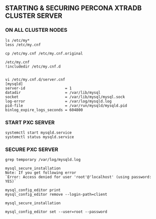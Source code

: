 ## STARTING & SECURING PERCONA XTRADB CLUSTER SERVER

### ON ALL CLUSTER NODES
```
ls /etc/my*
less /etc/my.cnf

cp /etc/my.cnf /etc/my.cnf.original

/etc/my.cnf
!includedir /etc/my.cnf.d


vi /etc/my.cnf.d/server.cnf
[mysqld]
server-id                  = 1
datadir                    = /var/lib/mysql
socket                     = /var/lib/mysql/mysql.sock
log-error                  = /var/log/mysqld.log
pid-file                   = /var/run/mysqld/mysqld.pid
binlog_expire_logs_seconds = 604800
```

### START PXC SERVER
```
systemctl start mysqld.service
systemctl status mysqld.service
```

### SECURE PXC SERVER
```
grep temporary /var/log/mysqld.log

mysql_secure_installation
Note: If you get following error
`Error: Access denied for user 'root'@'localhost' (using password: YES)`

mysql_config_editor print
mysql_config_editor remove --login-path=client

mysql_secure_installation

mysql_config_editor set --user=root --password
```
